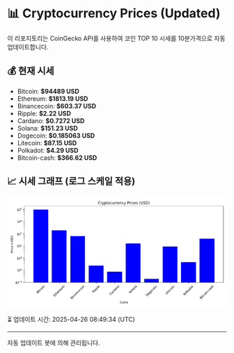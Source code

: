 
# 📊 Cryptocurrency Prices (Updated)

이 리포지토리는 CoinGecko API를 사용하여 코인 TOP 10 시세를 10분가격으로 자동 업데이트합니다.

## 💰 현재 시세
- Bitcoin: **$94489 USD**
- Ethereum: **$1813.19 USD**
- Binancecoin: **$603.37 USD**
- Ripple: **$2.22 USD**
- Cardano: **$0.7272 USD**
- Solana: **$151.23 USD**
- Dogecoin: **$0.185063 USD**
- Litecoin: **$87.15 USD**
- Polkadot: **$4.29 USD**
- Bitcoin-cash: **$366.62 USD**

## 📈 시세 그래프 (로그 스케일 적용)
![Crypto Prices](crypto_prices.png)

⏳ 업데이트 시간: 2025-04-26 08:49:34 (UTC)

---
자동 업데이트 봇에 의해 관리됩니다.
